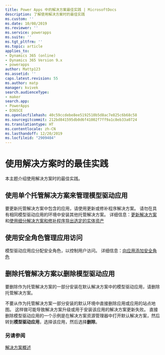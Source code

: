 ```yaml
---
title: Power Apps 中的解决方案最佳实践 | MicrosoftDocs
description: 了解使用解决方案时的最佳实践
ms.custom: ''
ms.date: 10/08/2019
ms.reviewer: ''
ms.service: powerapps
ms.suite: ''
ms.tgt_pltfrm: ''
ms.topic: article
applies_to:
- Dynamics 365 (online)
- Dynamics 365 Version 9.x
- powerapps
author: Mattp123
ms.assetid: ''
caps.latest.revision: 55
ms.author: matp
manager: kvivek
search.audienceType:
- maker
search.app:
- PowerApps
- D365CE
ms.openlocfilehash: 40c59ccdebe8ee5192510b5d8ac7e825c6b68c58
ms.sourcegitcommit: 212bd841595db0d6f41002f7ff9a1c8eb33a0724
ms.translationtype: HT
ms.contentlocale: zh-CN
ms.lasthandoff: 12/20/2019
ms.locfileid: "2909404"
---
```

# <a name="best-practices-when-working-with-solutions"></a>使用解决方案时的最佳实践 
本主题介绍使用解决方案时的最佳实践。 


## <a name="use-a-single-managed-solution-to-manage-a-model-driven-app"></a>使用单个托管解决方案来管理模型驱动应用 
要更新托管解决方案中包含的应用，请使用更新或修补程序解决方案。 请勿在具有相同模型驱动应用的环境中安装其他托管解决方案。 详细信息：[更新解决方案](update-solutions.md)和[使用细分解决方案和修补程序导出选定的实体资产](use-segmented-solutions-patches-simplify-updates.md) 


## <a name="use-security-roles-to-manage-app-access"></a>使用安全角色管理应用访问
模型驱动应用应分配安全角色，以控制用户访问。 详细信息：[向应用添加安全角色](../model-driven-apps/share-model-driven-app.md#add-security-roles-to-the-app) 

## <a name="delete-the-managed-solution-to-delete-a-model-driven-app"></a>删除托管解决方案以删除模型驱动应用 
要删除作为托管解决方案的一部分安装在默认解决方案中的模型驱动应用，请删除托管解决方案。 

不要从作为托管解决方案一部分安装的默认环境中直接删除应用或应用的站点地图。 这样做可能导致解决方案升级或用于安装该应用的解决方案更新失败。 直接删除模型驱动应用的一个示例是在解决方案资源管理器中打开默认解决方案，然后转到**模型驱动应用**，选择该应用，然后选择**删除**。

### <a name="see-also"></a>另请参阅
[解决方案概述](solutions-overview.md)
